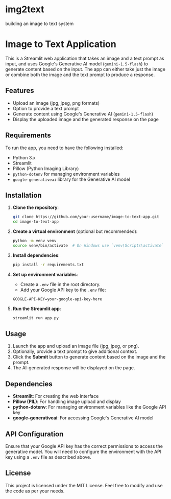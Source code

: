 # img2text
building an image to text system

# Image to Text Application

This is a Streamlit web application that takes an image and a text prompt as input, and uses Google's Generative AI model (`gemini-1.5-flash`) to generate content based on the input. The app can either take just the image or combine both the image and the text prompt to produce a response.

## Features

- Upload an image (jpg, jpeg, png formats)
- Option to provide a text prompt
- Generate content using Google's Generative AI (`gemini-1.5-flash`)
- Display the uploaded image and the generated response on the page

## Requirements

To run the app, you need to have the following installed:

- Python 3.x
- Streamlit
- Pillow (Python Imaging Library)
- `python-dotenv` for managing environment variables
- `google-generativeai` library for the Generative AI model

## Installation

1. **Clone the repository**:
    ```bash
    git clone https://github.com/your-username/image-to-text-app.git
    cd image-to-text-app
    ```

2. **Create a virtual environment** (optional but recommended):
    ```bash
    python -m venv venv
    source venv/bin/activate  # On Windows use `venv\Scripts\activate`
    ```

3. **Install dependencies**:
    ```bash
    pip install -r requirements.txt
    ```

4. **Set up environment variables**:
    - Create a `.env` file in the root directory.
    - Add your Google API key to the `.env` file:
    ```env
    GOOGLE-API-KEY=your-google-api-key-here
    ```

5. **Run the Streamlit app**:
    ```bash
    streamlit run app.py
    ```

## Usage

1. Launch the app and upload an image file (jpg, jpeg, or png).
2. Optionally, provide a text prompt to give additional context.
3. Click the **Submit** button to generate content based on the image and the prompt.
4. The AI-generated response will be displayed on the page.

## Dependencies

- **Streamlit**: For creating the web interface
- **Pillow (PIL)**: For handling image upload and display
- **python-dotenv**: For managing environment variables like the Google API key
- **google-generativeai**: For accessing Google's Generative AI model

## API Configuration

Ensure that your Google API key has the correct permissions to access the generative model. You will need to configure the environment with the API key using a `.env` file as described above.

## License

This project is licensed under the MIT License. Feel free to modify and use the code as per your needs.


